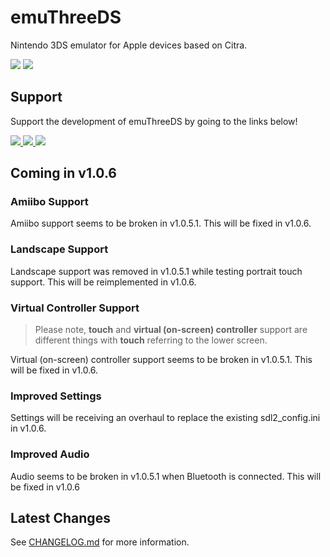 # emuThreeDS
Nintendo 3DS emulator for Apple devices based on Citra.

<span>
  <img src="https://img.shields.io/static/v1?label=Built%20with&message=C%2B%2B&color=blue"/>
  <img src="https://img.shields.io/static/v1?label=License&message=GPLv3&color=blue"/>
</span>

## Support
Support the development of emuThreeDS by going to the links below!

<span>
  <a href="https://buymeacoffee.com/antiquecodes">
    <img src="https://img.shields.io/static/v1?label=Support&message=Buy%20Me%20A%20Coffee&color=yellow"/>
  </a>
  <a href="https://ko-fi.com/antiquecodes">
    <img src="https://img.shields.io/static/v1?label=Support&message=Ko-Fi&color=brown"/>
  </a>
  <a href="https://paypal.com/paypalme/officialantique">
    <img src="https://img.shields.io/static/v1?label=Support&message=PayPal&color=009cde"/>
  </a>
</span>

## Coming in v1.0.6
### Amiibo Support
Amiibo support seems to be broken in v1.0.5.1. This will be fixed in v1.0.6.

### Landscape Support
Landscape support was removed in v1.0.5.1 while testing portrait touch support. This will be reimplemented in v1.0.6.

### Virtual Controller Support
> Please note, **touch** and **virtual (on-screen) controller** support are different things with **touch** referring to the lower screen.

Virtual (on-screen) controller support seems to be broken in v1.0.5.1. This will be fixed in v1.0.6.

### Improved Settings
Settings will be receiving an overhaul to replace the existing sdl2_config.ini in v1.0.6.

### Improved Audio
Audio seems to be broken in v1.0.5.1 when Bluetooth is connected. This will be fixed in v1.0.6

## Latest Changes
See [CHANGELOG.md](CHANGELOG.md) for more information.
